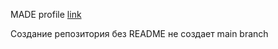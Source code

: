 MADE profile [link](https://data.mail.ru/profile/b.efimenko/)

Создание репозитория без README не создает main branch
